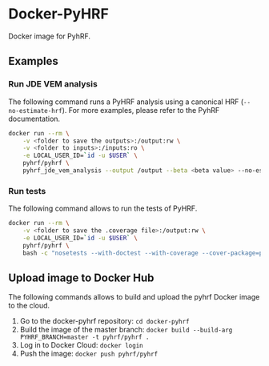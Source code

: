 # Docker-PyHRF

Docker image for PyhRF.


## Examples

### Run JDE VEM analysis

The following command runs a PyHRF analysis using a canonical HRF (`--no-estimate-hrf`). For more examples, please refer
to the PyhRF documentation.

```bash
docker run --rm \
    -v <folder to save the outputs>:/output:rw \
    -v <folder to inputs>:/inputs:ro \
    -e LOCAL_USER_ID=`id -u $USER` \
    pyhrf/pyhrf \
    pyhrf_jde_vem_analysis --output /output --beta <beta value> --no-estimate-hrf --zero-constraint --drifts-type cos --parallel --log-level WARNING <dt value> /inputs/<mask file> /inputs/<paradigm file> /inputs/<bold image>
```

### Run tests
The following command allows to run the tests of PyHRF.

```bash
docker run --rm \
    -v <folder to save the .coverage file>:/output:rw \
    -e LOCAL_USER_ID=`id -u $USER` \
    pyhrf/pyhrf \
    bash -c "nosetests --with-doctest --with-coverage --cover-package=pyhrf -v -s pyhrf; cp .coverage /output"
```

## Upload image to Docker Hub

The following commands allows to build and upload the pyhrf Docker image to the cloud.

1. Go to the docker-pyhrf repository: `cd docker-pyhrf`
2. Build the image of the master branch: `docker build --build-arg PYHRF_BRANCH=master -t pyhrf/pyhrf .`
3. Log in to Docker Cloud: `docker login`
4. Push the image: `docker push pyhrf/pyhrf`
